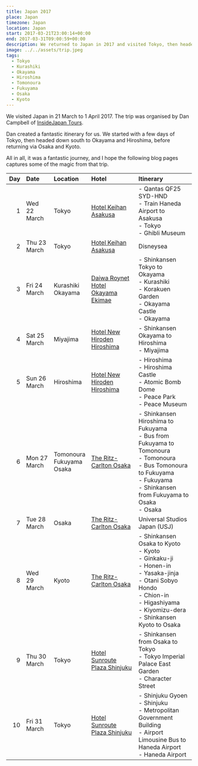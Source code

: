 ```yaml
---
title: Japan 2017
place: Japan
timezone: Japan
location: Japan
start: 2017-03-21T23:00:14+00:00
end: 2017-03-31T09:00:59+00:00
description: We returned to Japan in 2017 and visited Tokyo, then headed down south to Okayama and Hiroshima, returning via Osaka and Kyoto.
image: ../../assets/trip.jpeg
tags:
  - Tokyo
  - Kurashiki
  - Okayama
  - Hiroshima
  - Tomonoura
  - Fukuyama
  - Osaka
  - Kyoto
---
```


We visited Japan in 21 March to 1 April 2017. The trip was organised by Dan Campbell of [InsideJapan Tours](https://www.insidejapantours.com/).

Dan created a fantastic itinerary for us. We started with a few days of Tokyo, then headed down south to Okayama and Hiroshima, before returning via Osaka and Kyoto.

All in all, it was a fantastic journey, and I hope the following blog pages captures some of the magic from that trip.

| Day | Date         | Location                           | Hotel                                                                                   | Itinerary                                                                                                                                                                                                        |
| --: | :----------- | :--------------------------------- | :-------------------------------------------------------------------------------------- | :--------------------------------------------------------------------------------------------------------------------------------------------------------------------------------------------------------------- |
|   1 | Wed 22 March | Tokyo                              | [Hotel Keihan Asakusa](https://www.hotelkeihan.co.jp/asakusa)                           | - Qantas QF25 SYD-HND<br />- Train Haneda Airport to Asakusa<br />- Tokyo<br />- Ghibli Museum                                                                                                                   |
|   2 | Thu 23 March | Tokyo                              | [Hotel Keihan Asakusa](https://www.hotelkeihan.co.jp/asakusa)                           | Disneysea                                                                                                                                                                                                        |
|   3 | Fri 24 March | Kurashiki<br />Okayama             | [Daiwa Roynet Hotel Okayama Ekimae](http://www.daiwaroynethotelokayamaekimae.com/en-gb) | - Shinkansen Tokyo to Okayama<br />- Kurashiki<br />- Korakuen Garden<br />- Okayama Castle<br />- Okayama                                                                                                       |
|   4 | Sat 25 March | Miyajima                           | [Hotel New Hiroden Hiroshima](http://www.newhiroden.co.jp/eng/)                         | - Shinkansen Okayama to Hiroshima<br />- Miyajima                                                                                                                                                                |
|   5 | Sun 26 March | Hiroshima                          | [Hotel New Hiroden Hiroshima](http://www.newhiroden.co.jp/eng/)                         | - Hiroshima<br />- Hiroshima Castle<br />- Atomic Bomb Dome<br />- Peace Park<br />- Peace Museum                                                                                                                |
|   6 | Mon 27 March | Tomonoura<br />Fukuyama<br />Osaka | [The Ritz-Carlton Osaka](http://www.ritzcarlton.com/en/hotels/japan/osaka)              | - Shinkansen Hiroshima to Fukuyama<br />- Bus from Fukuyama to Tomonoura<br />- Tomonoura<br />- Bus Tomonoura to Fukuyama<br />- Fukuyama<br />- Shinkansen from Fukuyama to Osaka<br />- Osaka                 |
|   7 | Tue 28 March | Osaka                              | [The Ritz-Carlton Osaka](http://www.ritzcarlton.com/en/hotels/japan/osaka)              | Universal Studios Japan (USJ)                                                                                                                                                                                    |
|   8 | Wed 29 March | Kyoto                              | [The Ritz-Carlton Osaka](http://www.ritzcarlton.com/en/hotels/japan/osaka)              | - Shinkansen Osaka to Kyoto<br />- Kyoto<br />- Ginkaku-ji<br />- Honen-in<br />- Yasaka-jinja<br />- Otani Sobyo Hondo<br />- Chion-in<br />- Higashiyama<br />- Kiyomizu-dera<br />- Shinkansen Kyoto to Osaka |
|   9 | Thu 30 March | Tokyo                              | [Hotel Sunroute Plaza Shinjuku](http://en.sunrouteplazashinjuku.jp/)                    | - Shinkansen from Osaka to Tokyo<br />- Tokyo Imperial Palace East Garden<br />- Character Street                                                                                                                |
|  10 | Fri 31 March | Tokyo                              | [Hotel Sunroute Plaza Shinjuku](http://en.sunrouteplazashinjuku.jp/)                    | - Shinjuku Gyoen<br />- Shinjuku<br />- Metropolitan Government Building<br />- Airport Limousine Bus to Haneda Airport<br />- Haneda Airport                                                                    |
